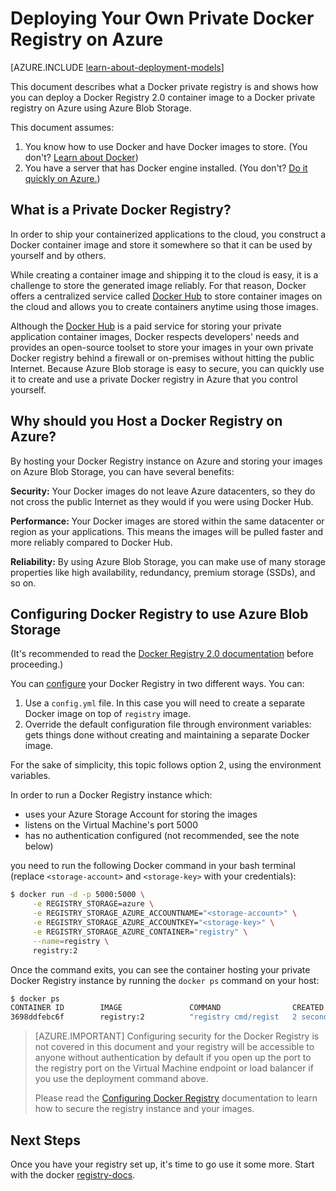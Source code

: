 ﻿<properties
    pageTitle="Deploying Your Own Private Docker Registry on Azure | Azure"
    description="Describes how you can use Docker Registry to host your container images on the Azure Blob Storage service."
    services="virtual-machines-linux"
    documentationcenter="virtual-machines"
    author="ahmetalpbalkan"
    editor="squillace"
    manager="timlt"
    tags="azure-service-management,azure-resource-manager" />
<tags
    ms.assetid="d72c9425-4a52-4f6d-935f-70f28df529d8"
    ms.service="virtual-machines-linux"
    ms.devlang="multiple"
    ms.topic="article"
    ms.tgt_pltfrm="vm-linux"
    ms.workload="infrastructure-services"
    ms.date="09/27/2016"
    wacn.date=""
    ms.author="ahmetb" />

# Deploying Your Own Private Docker Registry on Azure
[AZURE.INCLUDE [learn-about-deployment-models](../../includes/learn-about-deployment-models-both-include.md)]

This document describes what a Docker private registry is and shows how you can deploy a Docker Registry 2.0
container image to a Docker private registry on Azure using Azure Blob Storage.

This document assumes:

1. You know how to use Docker and have Docker images to store. (You don't? [Learn about Docker](https://www.docker.com))
2. You have a server that has Docker engine installed. (You don't? [Do it quickly on Azure.](https://github.com/Azure/azure-quickstart-templates/tree/master/docker-simple-on-ubuntu/))

## What is a Private Docker Registry?
In order to ship your containerized applications to the cloud,
you construct a Docker container image and store it somewhere so that it can be
used by yourself and by others. 

While creating a container image and shipping it to the cloud is easy,
it is a challenge to store the generated image reliably. For that reason,
Docker offers a centralized service called [Docker Hub][docker-hub] to store
container images on the cloud and allows you to create containers
anytime using those images.

Although the [Docker Hub][docker-hub] is a paid service for storing
your private application container images, Docker respects developers' needs and
provides an open-source toolset to store your images in your own private Docker
registry behind a firewall or on-premises without hitting the public Internet.
Because Azure Blob storage is easy to secure, you can quickly use it to create
and use a private Docker registry in Azure that you control yourself.

## Why should you Host a Docker Registry on Azure?
By hosting your Docker Registry instance on Azure and storing your
images on Azure Blob Storage, you can have several benefits:

**Security:** Your Docker images do not leave Azure datacenters, so they do
  not cross the public Internet as they would if you were using Docker Hub.

**Performance:** Your Docker images are stored within the same
datacenter or region as your applications. This means the images will be
pulled faster and more reliably compared to Docker Hub.

**Reliability:** By using Azure Blob Storage, you can make use
of many storage properties like high availability, redundancy, premium
storage (SSDs), and so on.

## Configuring Docker Registry to use Azure Blob Storage
(It's recommended to read the [Docker Registry 2.0 documentation][registry-docs]
before proceeding.)

You can [configure][registry-config] your Docker Registry in two different ways.
You can:

1. Use a `config.yml` file. In this case you will need to create a
   separate Docker image on top of `registry` image.
2. Override the default configuration file through environment variables:
   gets things done without creating and maintaining a separate Docker image.

For the sake of simplicity, this topic follows option 2, using
the environment variables.

In order to run a Docker Registry instance which:

* uses your Azure Storage Account for storing the images
* listens on the Virtual Machine's port 5000
* has no authentication configured (not recommended, see the note below)

you need to run the following Docker command in your bash
terminal (replace `<storage-account>` and `<storage-key>` 
with your credentials):

```sh
$ docker run -d -p 5000:5000 \
     -e REGISTRY_STORAGE=azure \
     -e REGISTRY_STORAGE_AZURE_ACCOUNTNAME="<storage-account>" \
     -e REGISTRY_STORAGE_AZURE_ACCOUNTKEY="<storage-key>" \
     -e REGISTRY_STORAGE_AZURE_CONTAINER="registry" \
     --name=registry \
     registry:2
```

Once the command exits, you can see the container hosting
your private Docker Registry instance by running the `docker ps`
command on your host:

```sh
$ docker ps
CONTAINER ID        IMAGE               COMMAND                CREATED             STATUS              PORTS                    NAMES
3698ddfebc6f        registry:2          "registry cmd/regist   2 seconds ago       Up 1 seconds        0.0.0.0:5000->5000/tcp   registry
```

> [AZURE.IMPORTANT]
> Configuring security for the Docker Registry
> is not covered in this document and your registry will be accessible
> to anyone without authentication by default if you open up the port to
> the registry port on the Virtual Machine endpoint or load balancer if you
> use the deployment command above.
> 
> Please read the [Configuring Docker
> Registry][registry-config] documentation to learn how to secure the
> registry instance and your images.
> 
> 

## Next Steps
Once you have your registry set up, it's time to go use it some more. Start with the docker [registry-docs]. 

[docker-hub]: https://hub.docker.com/
[registry]: https://github.com/docker/distribution
[registry-docs]: http://docs.docker.com/registry/
[registry-config]: http://docs.docker.com/registry/configuration/

